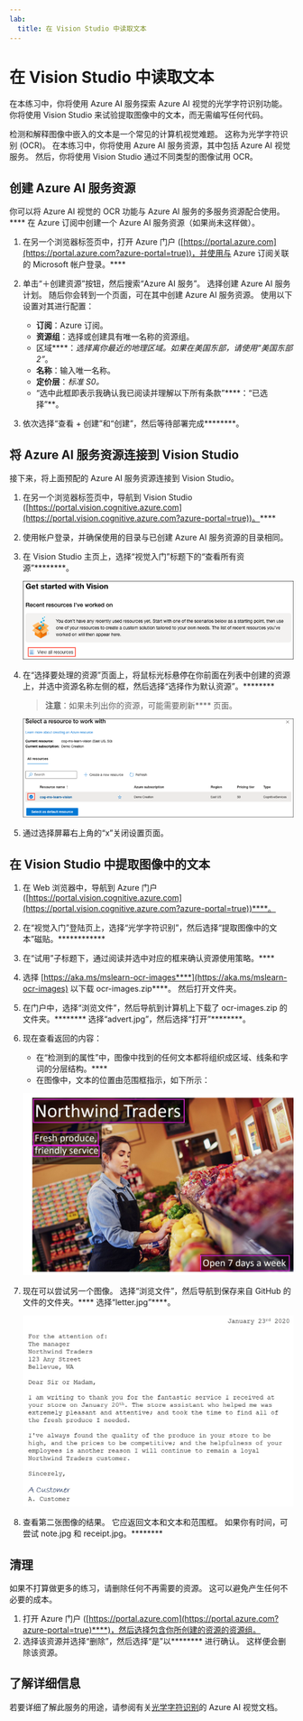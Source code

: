 ```yaml
---
lab:
  title: 在 Vision Studio 中读取文本
---
```


# 在 Vision Studio 中读取文本

在本练习中，你将使用 Azure AI 服务探索 Azure AI 视觉的光学字符识别功能。 你将使用 Vision Studio 来试验提取图像中的文本，而无需编写任何代码。

检测和解释图像中嵌入的文本是一个常见的计算机视觉难题。 这称为光学字符识别 (OCR)。 在本练习中，你将使用 Azure AI 服务资源，其中包括 Azure AI 视觉服务。 然后，你将使用 Vision Studio 通过不同类型的图像试用 OCR。

## 创建 Azure AI 服务资源

你可以将 Azure AI 视觉的 OCR 功能与 Azure AI 服务的多服务资源配合使用。**** 在 Azure 订阅中创建一个 Azure AI 服务资源（如果尚未这样做）。

1. 在另一个浏览器标签页中，打开 Azure 门户 ([https://portal.azure.com](https://portal.azure.com?azure-portal=true))，并使用与 Azure 订阅关联的 Microsoft 帐户登录。****

1. 单击“&#65291;创建资源”按钮，然后搜索“Azure AI 服务”。 选择创建 Azure AI 服务计划。 随后你会转到一个页面，可在其中创建 Azure AI 服务资源。 使用以下设置对其进行配置：
    - **订阅**：Azure 订阅。
    - **资源组**：选择或创建具有唯一名称的资源组。
    - 区域****：*选择离你最近的地理区域。如果在美国东部，请使用“美国东部 2”*。
    - **名称**：输入唯一名称。
    - **定价层**：*标准 S0。*
    - “选中此框即表示我确认我已阅读并理解以下所有条款”****：“已选择”**。

1. 依次选择“查看 + 创建”和“创建”，然后等待部署完成********。

## 将 Azure AI 服务资源连接到 Vision Studio

接下来，将上面预配的 Azure AI 服务资源连接到 Vision Studio。

1. 在另一个浏览器标签页中，导航到 Vision Studio ([https://portal.vision.cognitive.azure.com](https://portal.vision.cognitive.azure.com?azure-portal=true))。****

1. 使用帐户登录，并确保使用的目录与已创建 Azure AI 服务资源的目录相同。

1. 在 Vision Studio 主页上，选择“视觉入门”标题下的“查看所有资源”********。

    ![“查看所有资源”链接在 Vision Studio 中的“视觉入门”下突出显示。](./media/analyze-images-vision/vision-resources.png)

1. 在“选择要处理的资源”页面上，将鼠标光标悬停在你前面在列表中创建的资源上，并选中资源名称左侧的框，然后选择“选择作为默认资源”。********

    > **注意**：如果未列出你的资源，可能需要刷新**** 页面。

    ![系统会显示“选择要处理的资源”对话，并在其中突出显示并选中 cog-ms-learn-vision-SUFFIX 认知服务资源。 此时会突出显示“选择作为默认资源”按钮。](./media/analyze-images-vision/default-resource.png)

1. 通过选择屏幕右上角的“x”关闭设置页面。

## 在 Vision Studio 中提取图像中的文本
    
1. 在 Web 浏览器中，导航到 Azure 门户 ([https://portal.vision.cognitive.azure.com](https://portal.vision.cognitive.azure.com?azure-portal=true))****。

1. 在“视觉入门”登陆页上，选择“光学字符识别”，然后选择“提取图像中的文本”磁贴。************

1. 在“试用”子标题下，通过阅读并选中对应的框来确认资源使用策略。****  

1. 选择 [https://aka.ms/mslearn-ocr-images****](https://aka.ms/mslearn-ocr-images) 以下载 ocr-images.zip****。 然后打开文件夹。

1. 在门户中，选择“浏览文件”，然后导航到计算机上下载了 ocr-images.zip 的文件夹。******** 选择“advert.jpg”，然后选择“打开”********。

1. 现在查看返回的内容：
    - 在“检测到的属性”中，图像中找到的任何文本都将组织成区域、线条和字词的分层结构。****
    - 在图像中，文本的位置由范围框指示，如下所示：

    ![图像中加了边框的文本的图像。](media/read-text-computer-vision/advert-bounding-boxes.jpg)

1. 现在可以尝试另一个图像。 选择“浏览文件”，然后导航到保存来自 GitHub 的文件的文件夹。**** 选择“letter.jpg”****。

    ![类型化字母的图像。](media/read-text-computer-vision/letter.jpg)

1. 查看第二张图像的结果。 它应返回文本和文本和范围框。 如果你有时间，可尝试 note.jpg 和 receipt.jpg。********

## 清理

如果不打算做更多的练习，请删除任何不再需要的资源。 这可以避免产生任何不必要的成本。

1. 打开 Azure 门户 ([https://portal.azure.com](https://portal.azure.com?azure-portal=true)****)，然后选择包含你所创建的资源的资源组。
1. 选择该资源并选择“删除”，然后选择“是”以******** 进行确认。 这样便会删除该资源。

## 了解详细信息

若要详细了解此服务的用途，请参阅有关[光学字符识别](https://learn.microsoft.com/azure/ai-services/computer-vision/overview-ocr)的 Azure AI 视觉文档。
